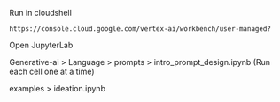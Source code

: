 Run in cloudshell
```
https://console.cloud.google.com/vertex-ai/workbench/user-managed?
```

Open JupyterLab

Generative-ai > Language > prompts > intro_prompt_design.ipynb (Run each cell one at a time)

examples > ideation.ipynb

